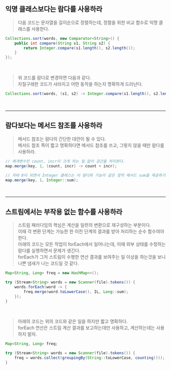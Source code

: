 ## 익명 클래스보다는 람다를 사용하라

> 다음 코드는 문자열을 길이순으로 정렬하는데, 정렬을 위한 비교 함수로 익명 클래스를 사용한다. <br>

```java
Collections.sort(words, new Comparator<String>() { 
    public int compare(String s1, String s2) {
        return Integer.compare(s1.length(), s2.length()); 
    }
});
```

<br>

> 위 코드를 람다로 변경하면 다음과 같다. <br>
> 자질구레한 코드가 사라지고 어떤 동작을 하는지 명확하게 드러난다.

```java
Collections.sort(words, (s1, s2) -> Integer.compare(s1.length(), s2.length()));
```

<br>
<hr>

## 람다보다는 메서드 참조를 사용하라

> 메서드 참조는 람다의 간단한 대안이 될 수 있다. <br>
> 메서드 참조 쪽이 짧고 명확하다면 메서드 참조를 쓰고, 그렇지 않을 때만 람다를 사용하라.

```java
// 매개변수인 count, incr이 크게 하는 일 없이 공간을 차지한다.
map.merge(key, 1, (count, incr) -> count + incr);

// 자바 8이 되면서 Integer 클래스는 이 람다와 기능이 같은 정적 메서드 sum을 제공하기 시작했다.
map.merge(key, 1, Integer::sum);
```

<br>
<hr>

## 스트림에서는 부작용 없는 함수를 사용하라

> 스트림 패러다임의 핵심은 계산을 일련의 변환으로 재구성하는 부분이다. <br>
> 이때 각 변환 단계는 가능한 한 이전 단계의 결과를 받아 처리하는 순수 함수여야 한다. <br>
> 아래의 코드는 모든 작업이 forEach에서 일어나는데, 이때 외부 상태를 수정하는 람다를 실행하면서 문제가 생긴다. <br>
> forEach가 그저 스트림이 수행한 연산 결과를 보여주는 일 이상을 하는것을 보니 나쁜 냄새가 나는 코드일 것 같다.

```java
Map<String, Long> freq = new HashMap<>();

try (Stream<String> words = new Scanner(file).tokens()) {
    words.forEach(word -> {
        freq.merge(word.toLowerCase(), IL, Long::sum);
    }); 
}
```

<br>

> 아래의 코드는 위의 코드와 같은 일을 하지만 짧고 명확하다. <br>
> forEach 연산은 스트림 계산 결과를 보고하는데만 사용하고, 계산하는데는 사용하지 말자.

```java
Map<String, Long> freq;

try (Stream<String> words = new Scanner(file).tokens()) {
    freq = words.collect(groupingBy(String::toLowerCase, counting()));
}
```




















